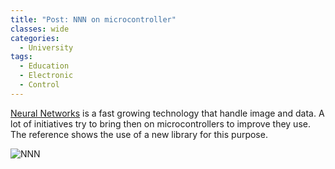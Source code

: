 ```yaml
---
title: "Post: NNN on microcontroller"
classes: wide
categories:
  - University
tags:
  - Education
  - Electronic
  - Control
---
```


[Neural Networks](https://bdtechtalks.com/2022/01/17/mcunetv2-tinyml-deep-learning-microcontrollers/) is a fast growing technology that handle image and data. A lot of initiatives try to bring then on microcontrollers to improve they use.
The reference shows the use of a new library for this purpose.

![NNN](https://i0.wp.com/bdtechtalks.com/wp-content/uploads/2022/01/tinyml-cnn-microcontroller.jpg?resize=696%2C435&ssl=1)
